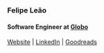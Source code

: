### Felipe Leão
#### Software Engineer at [Globo](https://www.linkedin.com/company/globo/) <br>

[Website](https://felipeleao.com) | [LinkedIn](https://www.linkedin.com/in/leaofelipe) | [Goodreads](https://www.goodreads.com/user/show/78290150-felipe-le-o)
